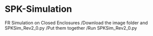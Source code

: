 # SPK-Simulation
FR Simulation on Closed Enclosures
/Download the image folder and SPKSim_Rev2_0.py
/Put them together
/Run SPKSim_Rev2_0.py

